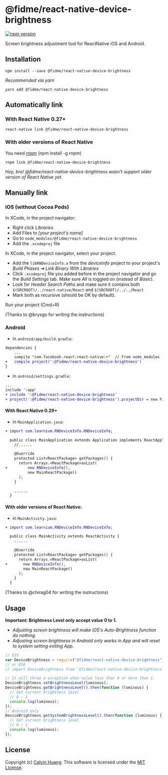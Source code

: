 # @fidme/react-native-device-brightness

[![npm version](https://badge.fury.io/js/react-native-device-brightness.svg)](https://badge.fury.io/js/react-native-device-brightness)

Screen brightness adjustment tool for ReactNative iOS and Android.

## Installation

```
npm install --save @fidme/react-native-device-brightness
```

_Recommended via yarn_

```
yarn add @fidme/react-native-device-brightness
```

## Automatically link

### With React Native 0.27+

```
react-native link @fidme/react-native-device-brightness
```

### With older versions of React Native

You need [rnpm](https://github.com/rnpm/rnpm) (npm install -g rnpm)

```
rnpm link @fidme/react-native-device-brightness
```

_Hey, bro! @fidme/react-native-device-brightness wasn't support older version of React Native yet._

## Manually link

### iOS (without Cocoa Pods)

In XCode, in the project navigator:

- Right click _Libraries_
- Add Files to _[your project's name]_
- Go to `node_modules/@fidme/react-native-device-brightness`
- Add the `.xcodeproj` file

In XCode, in the project navigator, select your project.

- Add the `libRNDeviceInfo.a` from the _deviceinfo_ project to your project's _Build Phases ➜ Link Binary With Libraries_
- Click `.xcodeproj` file you added before in the project navigator and go the _Build Settings_ tab. Make sure _All_ is toggled on (instead of _Basic_).
- Look for _Header Search Paths_ and make sure it contains both `$(SRCROOT)/../react-native/React` and `$(SRCROOT)/../../React`
- Mark both as recursive (should be OK by default).

Run your project (Cmd+R)

(Thanks to @brysgo for writing the instructions)

### Android

- in `android/app/build.gradle`:

```diff
dependencies {
    ...
    compile "com.facebook.react:react-native:+"  // From node_modules
+   compile project(':@fidme/react-native-device-brightness')
}
```

- in `android/settings.gradle`:

```diff
...
include ':app'
+ include ':@fidme/react-native-device-brightness'
+ project(':@fidme/react-native-device-brightness').projectDir = new File(rootProject.projectDir, '../node_modules/@fidme/react-native-device-brightness/android')
```

#### With React Native 0.29+

- in `MainApplication.java`:

```diff
+ import com.learnium.RNDeviceInfo.RNDeviceInfo;

  public class MainApplication extends Application implements ReactApplication {
    //......

    @Override
    protected List<ReactPackage> getPackages() {
      return Arrays.<ReactPackage>asList(
+         new RNDeviceInfo(),
          new MainReactPackage()
      );
    }

    ......
  }
```

#### With older versions of React Native:

- in `MainActivity.java`:

```diff
+ import com.learnium.RNDeviceInfo.RNDeviceInfo;

  public class MainActivity extends ReactActivity {
    ......

    @Override
    protected List<ReactPackage> getPackages() {
      return Arrays.<ReactPackage>asList(
+       new RNDeviceInfo(),
        new MainReactPackage()
      );
    }
  }
```

(Thanks to @chirag04 for writing the instructions)

## Usage

**Important: Brightness Level only accept value 0 to 1.**

- _Adjusting screen brightness will make iOS's Auto-Brightness function do nothing._
- _Adjusting screen brightness in Android only works in App and will reset to system setting exiting App._

```javascript
// ES5
var DeviceBrightness = require("@fidme/react-native-device-brightness");
// or ES6
// import DeviceBrightness from '@fidme/react-native-device-brightness';

// It will throw a exception when value less than 0 or more than 1.
DeviceBrightness.setBrightnessLevel(luminous);
DeviceBrightness.getBrightnessLevel().then(function (luminous) {
  // Get current brightness level
  // 0 ~ 1
  console.log(luminous);
});
// Android only
DeviceBrightness.getSystemBrightnessLevel().then(function (luminous) {
  // Get current brightness level
  // 0 ~ 1
  console.log(luminous);
});
```

## License

Copyright (c) [Calvin Huang](https://github.com/Calvin-Huang). This software is licensed under the [MIT License](https://github.com/Calvin-Huang/react-native-device-brightness/blob/master/LICENSE).
